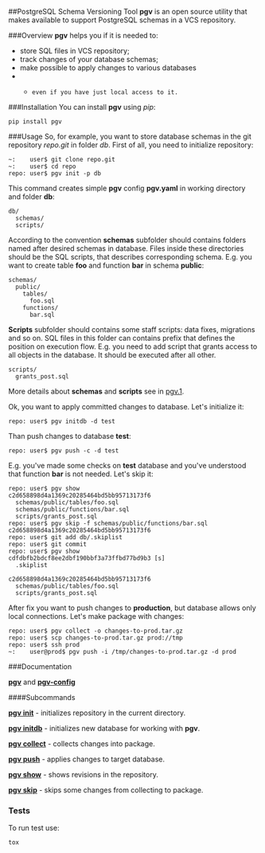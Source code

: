 ##PostgreSQL Schema Versioning Tool
**pgv** is an open source utility that makes available to support PostgreSQL schemas in a VCS repository. 


###Overview
**pgv** helps you if it is needed to:

*   store SQL files in VCS repository;
*   track changes of your database schemas;
*   make possible to apply changes to various databases
* *     even if you have just local access to it.

###Installation
You can install **pgv** using *pip*:

    pip install pgv

###Usage
So, for example, you want to store database schemas in the git repository *repo.git* in folder *db*.
First of all, you need to initialize repository:

	~:    user$ git clone repo.git
	~:    user$ cd repo
	repo: user$ pgv init -p db

This command creates simple **pgv** config **pgv.yaml** in working directory and folder **db**:

    db/
      schemas/
      scripts/

According to the convention **schemas** subfolder should contains folders named after desired schemas in database.
Files inside these directories should be the SQL scripts, that describes corresponding schema.
E.g. you want to create table **foo** and function **bar** in schema **public**:

    schemas/
      public/
        tables/
          foo.sql
        functions/
          bar.sql

**Scripts** subfolder should contains some staff scripts: data fixes, migrations and so on. SQL files in this folder can contains prefix
that defines the position on execution flow. E.g. you need to add script that grants access to all objects in the database. It should be executed after all other.

    scripts/
      grants_post.sql

More details about **schemas** and **scripts** see in [pgv.1](https://github.com/go1dshtein/pgv/blob/master/docs/pgv.1.md).

Ok, you want to apply committed changes to database. Let's initialize it:

	repo: user$ pgv initdb -d test
	
Than push changes to database **test**:

	repo: user$ pgv push -c -d test
	
E.g. you've made some checks on **test** database and you've understood that function **bar** is not needed. Let's skip it:

	repo: user$ pgv show
	c2d658898d4a1369c20285464bd5bb95713173f6
	  schemas/public/tables/foo.sql
	  schemas/public/functions/bar.sql
	  scripts/grants_post.sql
	repo: user$ pgv skip -f schemas/public/functions/bar.sql c2d658898d4a1369c20285464bd5bb95713173f6
    repo: user$ git add db/.skiplist
    repo: user$ git commit
    repo: user$ pgv show
    cdfdbfb2bdcf8ee2dbf190bbf3a73ffbd77bd9b3 [s]
      .skiplist
      
    c2d658898d4a1369c20285464bd5bb95713173f6
      schemas/public/tables/foo.sql
	  scripts/grants_post.sql

After fix you want to push changes to **production**, but database allows only local connections. Let's make package with changes:

	repo: user$ pgv collect -o changes-to-prod.tar.gz
	repo: user$ scp changes-to-prod.tar.gz prod://tmp
	repo: user$ ssh prod
	~:    user@prod$ pgv push -i /tmp/changes-to-prod.tar.gz -d prod

###Documentation

[**pgv**](https://github.com/go1dshtein/pgv/blob/master/docs/pgv.1.md)  and 
[**pgv-config**](https://github.com/go1dshtein/pgv/blob/master/docs/pgv.5.md)

####Subcommands

[**pgv init**](https://github.com/go1dshtein/pgv/blob/master/docs/pgv-init.1.md) - initializes repository in the current directory.

[**pgv initdb**](https://github.com/go1dshtein/pgv/blob/master/docs/pgv-initdb.1.md) - initializes new database for working with **pgv**.

[**pgv collect**](https://github.com/go1dshtein/pgv/blob/master/docs/pgv-collect.1.md) - collects changes into package.

[**pgv push**](https://github.com/go1dshtein/pgv/blob/master/docs/pgv-push.1.md) - applies changes to target database.

[**pgv show**](https://github.com/go1dshtein/pgv/blob/master/docs/pgv-show.1.md) - shows revisions in the repository.

[**pgv skip**](https://github.com/go1dshtein/pgv/blob/master/docs/pgv-skip.1.md) - skips some changes from collecting to package.

### Tests

To run test use:
	
	tox
